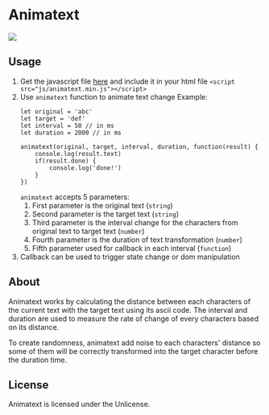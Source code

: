 # Animatext
![](https://media.giphy.com/media/k579ZxQrVX54BkOqvD/giphy.gif)

## Usage

1. Get the javascript file [here](https://github.com/EviusIndustri/animatext/blob/master/dist/bundle.min.js) and include it in your html file 
`<script src="js/animatext.min.js"></script>`
2. Use `animatext` function to animate text change
Example:
    ```
    let original = 'abc'
    let target = 'def'
    let interval = 50 // in ms
    let duration = 2000 // in ms

    animatext(original, target, interval, duration, function(result) {
        console.log(result.text)
        if(result.done) {
            console.log('done!')
        }
    })
    ```
    `animatext` accepts 5 parameters:
    1. First parameter is the original text (`string`)
    2. Second parameter is the target text (`string`)
    3. Third parameter is the interval change for the characters from original text to     target text (`number`)
    4. Fourth parameter is the duration of text transformation (`number`)
    5. Fifth parameter used for callback in each interval (`function`)
3. Callback can be used to trigger state change or dom manipulation

## About
Animatext works by calculating the distance between each characters of the current text with the target text using its ascii code. The interval and duration are used to measure the rate of change of every characters based on its distance.

To create randomness, animatext add noise to each characters' distance so some of them will be correctly transformed into the target character before the duration time.

## License
Animatext is licensed under the Unlicense.
